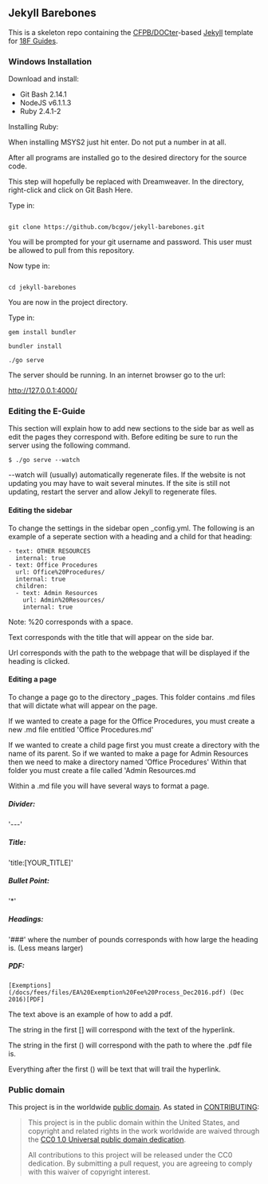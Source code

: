 ## Jekyll Barebones

This is a skeleton repo containing the
[CFPB/DOCter](https://github.com/CFPB/DOCter)-based
[Jekyll](http://jekyllrb.com/) template for
[18F Guides](http://18f.github.io/guides/).

### Windows Installation

Download and install:

- Git Bash 2.14.1
- NodeJS v6.1.1.3
- Ruby 2.4.1-2

Installing Ruby:

When installing MSYS2 just hit enter.
Do not put a number in at all.

After all programs are installed go to the desired directory for the source code.

This step will hopefully be replaced with Dreamweaver.
In the directory, right-click and click on Git Bash Here.

Type in:

```

git clone https://github.com/bcgov/jekyll-barebones.git

```

You will be prompted for your git username and password.
This user must be allowed to pull from this repository.

Now type in:

```

cd jekyll-barebones

```

You are now in the project directory.

Type in:

```
gem install bundler

bundler install

./go serve

```

The server should be running.
In an internet browser go to the url:

http://127.0.0.1:4000/

### Editing the E-Guide

This section will explain how to add new sections to the side bar as well as edit the pages they correspond with.
Before editing be sure to run the server using the following command.

```shell
$ ./go serve --watch
```

--watch will (usually) automatically regenerate files.
If the website is not updating you may have to wait several minutes.
If the site is still not updating, restart the server and allow Jekyll to regenerate files.

#### Editing the sidebar

To change the settings in the sidebar open _config.yml.
The following is an example of a seperate section with a heading and a child for that heading:

```
- text: OTHER RESOURCES
  internal: true
- text: Office Procedures
  url: Office%20Procedures/
  internal: true
  children:
  - text: Admin Resources
    url: Admin%20Resources/
    internal: true
```
Note: %20 corresponds with a space.

Text corresponds with the title that will appear on the side bar.

Url corresponds with the path to the webpage that will be displayed if the heading is clicked.

#### Editing a page

To change a page go to the directory _pages.
This folder contains .md files that will dictate what will appear on the page.

If we wanted to create a page for the Office Procedures, you must create a new .md file entitled 'Office Procedures.md'

If we wanted to create a child page first you must create a directory with the name of its parent.
So if we wanted to make a page for Admin Resources then we need to make a directory named 'Office Procedures'
Within that folder you must create a file called 'Admin Resources.md

Within a .md file you will have several ways to format a page.

##### Divider:

'---'

##### Title:

'title:[YOUR_TITLE]'

##### Bullet Point:
'*'

##### Headings:

'###' where the number of pounds corresponds with how large the heading is. (Less means larger)

##### PDF:

```
[Exemptions](/docs/fees/files/EA%20Exemption%20Fee%20Process_Dec2016.pdf) (Dec 2016)[PDF]
```

The text above is an example of how to add a pdf.

The string in the first [] will correspond with the text of the hyperlink.

The string in the first () will correspond with the path to where the .pdf file is.

Everything after the first () will be text that will trail the hyperlink.

### Public domain

This project is in the worldwide [public domain](LICENSE.md). As stated in [CONTRIBUTING](CONTRIBUTING.md):

> This project is in the public domain within the United States, and copyright and related rights in the work worldwide are waived through the [CC0 1.0 Universal public domain dedication](https://creativecommons.org/publicdomain/zero/1.0/).
>
> All contributions to this project will be released under the CC0
>dedication. By submitting a pull request, you are agreeing to comply
>with this waiver of copyright interest.
